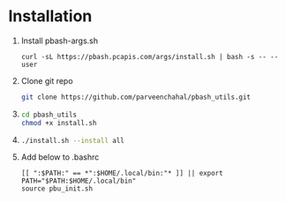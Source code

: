 # Installation
  1. Install pbash-args.sh
     ```
     curl -sL https://pbash.pcapis.com/args/install.sh | bash -s -- --user
     ```
  1. Clone git repo
     ```sh
     git clone https://github.com/parveenchahal/pbash_utils.git
     ```
  1. ```sh
     cd pbash_utils
     chmod +x install.sh
     ```
  1. ```sh
     ./install.sh --install all
     ```
  1. Add below to .bashrc
     ```
     [[ ":$PATH:" == *":$HOME/.local/bin:"* ]] || export PATH="$PATH:$HOME/.local/bin"
     source pbu_init.sh
     ```
